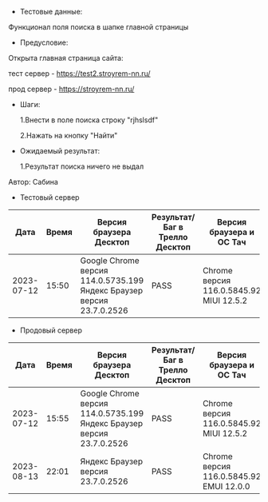 * Тестовые данные:

 Функционал поля поиска в шапке главной страницы

* Предусловие:

 Открыта главная страница сайта:
 
 тест сервер - https://test2.stroyrem-nn.ru/ 
 
 прод сервер - https://stroyrem-nn.ru/
 
 

* Шаги:

  1.Внести в поле поиска строку  "rjhslsdf"
  
  2.Нажать на кнопку "Найти"

* Ожидаемый результат:

  1.Результат поиска ничего не выдал


Автор: Сабина

* Тестовый сервер 

| Дата | Время | Версия браузера Десктоп | Результат/Баг в Трелло Десктоп|  Версия браузера и ОС Тач |Результат/Баг в Трелло Тач| Дата релиза| QA  |
| --- | --- | --- | --- |  --- | --- | --- | --- |   
| 2023-07-12 | 15:50 | Google Chrome версия 114.0.5735.199 Яндекс Браузер версия 23.7.0.2526 | PASS | Chrome версия 116.0.5845.92 MIUI 12.5.2 | PASS  | 2023-06-16 | Сабина |  

* Продовый сервер

| Дата | Время | Версия браузера Десктоп | Результат/Баг в Трелло Десктоп|  Версия браузера и ОС Тач |Результат/Баг в Трелло Тач| Дата релиза| QA  |
| --- | --- | --- | --- |  --- | --- | --- | --- |   
| 2023-07-12 | 15:55 | Google Chrome версия 114.0.5735.199 Яндекс Браузер версия 23.7.0.2526 | PASS | Chrome версия 116.0.5845.92 MIUI 12.5.2 | PASS  | 2023-06-16 | Сабина |  
| 2023-08-13 | 22:01 | Яндекс Браузер версия 23.7.0.2526 | PASS | Chrome версия 116.0.5845.92 EMUI 12.0.0 | PASS  | 2023-08-13 | Евгения |
